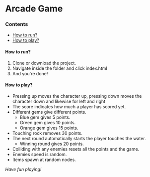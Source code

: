 # Arcade Game

### Contents

* [How to run?]()
* [How to play?]()

#### How to run?

1. Clone or download the project.
2. Navigate inside the folder and click index.html
3. And you're done!

#### How to play?

* Pressing up moves the character up, pressing down moves the character down and likewise for left and right
* The score indicates how much a player has scored yet.
* Different gems give different points.
  - Blue gem gives 5 points.
  - Green gem gives 10 points.
  - Orange gem gives 15 points.
* Touching rock removes 30 points.
* The next round automatically starts the player touches the water.
  * Winning round gives 20 points.
* Colliding with any enemies resets all the points and the game.
* Enemies speed is random.
* Items spawn at random nodes.

*Have fun playing!*